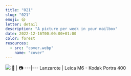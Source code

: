 ```yaml
---
title: "021"
slug: "021"
emoji: 😃
letter: detail
description: "A picture per week in your mailbox"
date: 2022-12-16T00:00:00+01:00
color: forest
resources:
  - src: "cover.webp"
    name: "cover"
---
```

![](cover)
📍 | 📷
---|---
Lanzarote | Leica M6 - Kodak Portra 400

